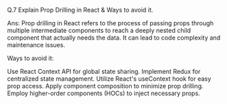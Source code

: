 Q.7 Explain Prop Drilling in React & Ways to avoid it.

Ans:
Prop drilling in React refers to the process of passing props through multiple intermediate components to reach a deeply nested child component that actually needs the data. It can lead to code complexity and maintenance issues.

Ways to avoid it:

Use React Context API for global state sharing.
Implement Redux for centralized state management.
Utilize React's useContext hook for easy prop access.
Apply component composition to minimize prop drilling.
Employ higher-order components (HOCs) to inject necessary props.